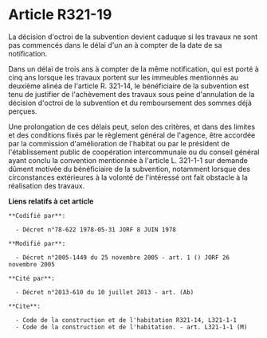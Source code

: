 # Article R321-19

La décision d'octroi de la subvention devient caduque si les travaux ne sont pas commencés dans le délai d'un an à compter de
la date de sa notification.

Dans un délai de trois ans à compter de la même notification, qui est porté à cinq ans lorsque les travaux portent sur les
immeubles mentionnés au deuxième alinéa de l'article R. 321-14, le bénéficiaire de la subvention est tenu de justifier de
l'achèvement des travaux sous peine d'annulation de la décision d'octroi de la subvention et du remboursement des sommes déjà
perçues.

Une prolongation de ces délais peut, selon des critères, et dans des limites et des conditions fixés par le règlement général
de l'agence, être accordée par la commission d'amélioration de l'habitat ou par le président de l'établissement public de
coopération intercommunale ou du conseil général ayant conclu la convention mentionnée à l'article L. 321-1-1 sur demande
dûment motivée du bénéficiaire de la subvention, notamment lorsque des circonstances extérieures à la volonté de l'intéressé
ont fait obstacle à la réalisation des travaux.

**Liens relatifs à cet article**

	**Codifié par**:

	  - Décret n°78-622 1978-05-31 JORF 8 JUIN 1978

	**Modifié par**:

	  - Décret n°2005-1449 du 25 novembre 2005 - art. 1 () JORF 26 novembre 2005

	**Cité par**:

	  - Décret n°2013-610 du 10 juillet 2013 - art. (Ab)

	**Cite**:

	  - Code de la construction et de l'habitation R321-14, L321-1-1
	  - Code de la construction et de l'habitation. - art. L321-1-1 (M)
